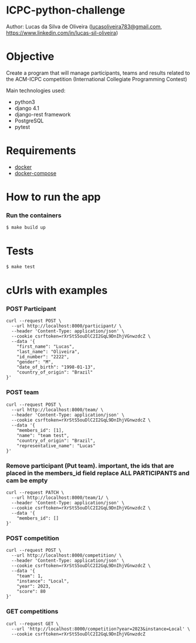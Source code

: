 # ICPC-python-challenge
Author: Lucas da Silva de Oliveira (lucasoliveira783@gmail.com, https://www.linkedin.com/in/lucas-sil-oliveira)

Objective
=================
Create a program that will manage participants, teams and results related to the ACM-ICPC competition (International Collegiate Programming Contest)

Main technologies used:
  * python3
  * django 4.1
  * django-rest framework
  * PostgreSQL
  * pytest
 
Requirements
============
  * [docker](https://www.docker.com/)
  * [docker-compose](https://docs.docker.com/compose/)

How to run the app
============

### Run the containers
```bash
$ make build up
```

Tests
=====

```bash
$ make test
```

cUrls with examples
=====

### POST Participant
```
curl --request POST \
  --url http://localhost:8000/participant/ \
  --header 'Content-Type: application/json' \
  --cookie csrftoken=rXrStS5ouDlC2I2GqL9DnIhjVGnwzdcZ \
  --data '{
    "first_name": "Lucas",
    "last_name": "Oliveira",
    "id_number": "2222",
    "gender": "M",
    "date_of_birth": "1998-01-13",
    "country_of_origin": "Brazil"
}' 
```
### POST team 
```
curl --request POST \
  --url http://localhost:8000/team/ \
  --header 'Content-Type: application/json' \
  --cookie csrftoken=rXrStS5ouDlC2I2GqL9DnIhjVGnwzdcZ \
  --data '{
    "members_id": [1],
    "name": "team test",
    "country_of_origin": "Brazil",
    "representative_name": "Lucas"
}'
```
### Remove participant (Put team). important, the ids that are placed in the members_id field replace ALL PARTICIPANTS and cam be empty
```
curl --request PATCH \
  --url http://localhost:8000/team/1/ \
  --header 'Content-Type: application/json' \
  --cookie csrftoken=rXrStS5ouDlC2I2GqL9DnIhjVGnwzdcZ \
  --data '{
    "members_id": []
}'
```

### POST competition
```
curl --request POST \
  --url http://localhost:8000/competition/ \
  --header 'Content-Type: application/json' \
  --cookie csrftoken=rXrStS5ouDlC2I2GqL9DnIhjVGnwzdcZ \
  --data '{
    "team": 1,
    "instance": "Local",
    "year": 2023,
    "score": 80
}'
```

### GET competitions
```
curl --request GET \
  --url 'http://localhost:8000/competition?year=2023&instance=Local' \
  --cookie csrftoken=rXrStS5ouDlC2I2GqL9DnIhjVGnwzdcZ
```
